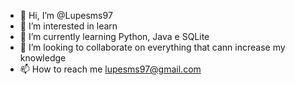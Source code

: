 - 👋 Hi, I’m @Lupesms97
- 👀 I’m interested in learn 
- 🌱 I’m currently learning Python, Java e SQLite
- 💞️ I’m looking to collaborate on everything that cann increase my knowledge
- 📫 How to reach me lupesms97@gmail.com